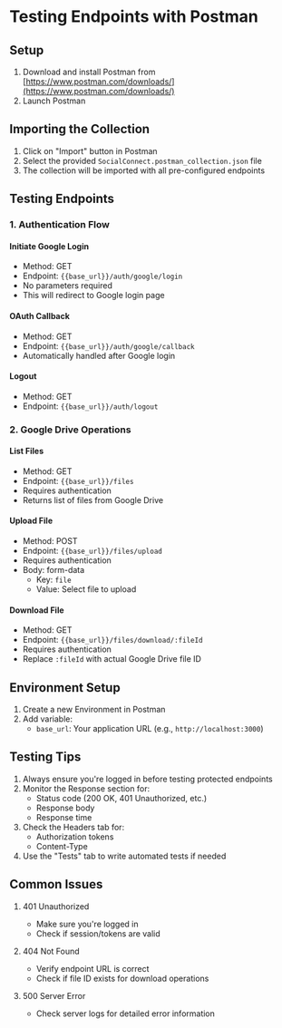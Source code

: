 # Testing Endpoints with Postman

## Setup

1. Download and install Postman from [https://www.postman.com/downloads/](https://www.postman.com/downloads/)
2. Launch Postman

## Importing the Collection

1. Click on "Import" button in Postman
2. Select the provided `SocialConnect.postman_collection.json` file
3. The collection will be imported with all pre-configured endpoints

## Testing Endpoints

### 1. Authentication Flow

#### Initiate Google Login
- Method: GET
- Endpoint: `{{base_url}}/auth/google/login`
- No parameters required
- This will redirect to Google login page

#### OAuth Callback
- Method: GET
- Endpoint: `{{base_url}}/auth/google/callback`
- Automatically handled after Google login

#### Logout
- Method: GET
- Endpoint: `{{base_url}}/auth/logout`

### 2. Google Drive Operations

#### List Files
- Method: GET
- Endpoint: `{{base_url}}/files`
- Requires authentication
- Returns list of files from Google Drive

#### Upload File
- Method: POST
- Endpoint: `{{base_url}}/files/upload`
- Requires authentication
- Body: form-data
  - Key: `file`
  - Value: Select file to upload

#### Download File
- Method: GET
- Endpoint: `{{base_url}}/files/download/:fileId`
- Requires authentication
- Replace `:fileId` with actual Google Drive file ID

## Environment Setup

1. Create a new Environment in Postman
2. Add variable:
   - `base_url`: Your application URL (e.g., `http://localhost:3000`)

## Testing Tips

1. Always ensure you're logged in before testing protected endpoints
2. Monitor the Response section for:
   - Status code (200 OK, 401 Unauthorized, etc.)
   - Response body
   - Response time
3. Check the Headers tab for:
   - Authorization tokens
   - Content-Type
4. Use the "Tests" tab to write automated tests if needed

## Common Issues

1. 401 Unauthorized
   - Make sure you're logged in
   - Check if session/tokens are valid

2. 404 Not Found
   - Verify endpoint URL is correct
   - Check if file ID exists for download operations

3. 500 Server Error
   - Check server logs for detailed error information
